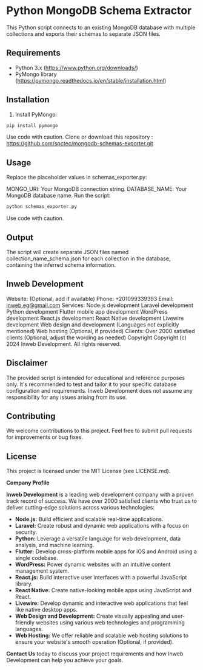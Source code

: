 # Python MongoDB Schema Extractor

This Python script connects to an existing MongoDB database with multiple collections and exports their schemas to separate JSON files.

## Requirements

- Python 3.x (https://www.python.org/downloads/)
- PyMongo library (https://pymongo.readthedocs.io/en/stable/installation.html)

## Installation

1. Install PyMongo:

```sh
pip install pymongo
```
Use code with caution.
Clone or download this repository : https://github.com/spctec/mongodb-schemas-exporter.git

## Usage
Replace the placeholder values in schemas_exporter.py:

MONGO_URI: Your MongoDB connection string.
DATABASE_NAME: Your MongoDB database name.
Run the script:

```sh
python schemas_exporter.py
```

Use code with caution.

## Output

The script will create separate JSON files named collection_name_schema.json for each collection in the database, containing the inferred schema information.

## Inweb Development

Website: (Optional, add if available)
Phone: +201099339393
Email: inweb.eg@gmail.com
Services:
Node.js development
Laravel development
Python development
Flutter mobile app development
WordPress development
React.js development
React Native development
Livewire development
Web design and development (Languages not explicitly mentioned)
Web hosting (Optional, if provided)
Clients: Over 2000 satisfied clients (Optional, adjust the wording as needed)
Copyright
Copyright (c) 2024 Inweb Development. All rights reserved.

## Disclaimer
The provided script is intended for educational and reference purposes only. It's recommended to test and tailor it to your specific database configuration and requirements. Inweb Development does not assume any responsibility for any issues arising from its use.

## Contributing
We welcome contributions to this project. Feel free to submit pull requests for improvements or bug fixes.

## License
This project is licensed under the MIT License (see LICENSE.md).


**Company Profile**

**Inweb Development** is a leading web development company with a proven track record of success. We have over 2000 satisfied clients who trust us to deliver cutting-edge solutions across various technologies:

* **Node.js:** Build efficient and scalable real-time applications.
* **Laravel:** Create robust and dynamic web applications with a focus on security.
* **Python:** Leverage a versatile language for web development, data analysis, and machine learning.
* **Flutter:** Develop cross-platform mobile apps for iOS and Android using a single codebase.
* **WordPress:** Power dynamic websites with an intuitive content management system.
* **React.js:** Build interactive user interfaces with a powerful JavaScript library.
* **React Native:** Create native-looking mobile apps using JavaScript and React.
* **Livewire:** Develop dynamic and interactive web applications that feel like native desktop apps.
* **Web Design and Development:** Create visually appealing and user-friendly websites using various web technologies and programming languages.
* **Web Hosting:** We offer reliable and scalable web hosting solutions to ensure your website's smooth operation (Optional, if provided).

**Contact Us** today to discuss your project requirements and how Inweb Development can help you achieve your goals.